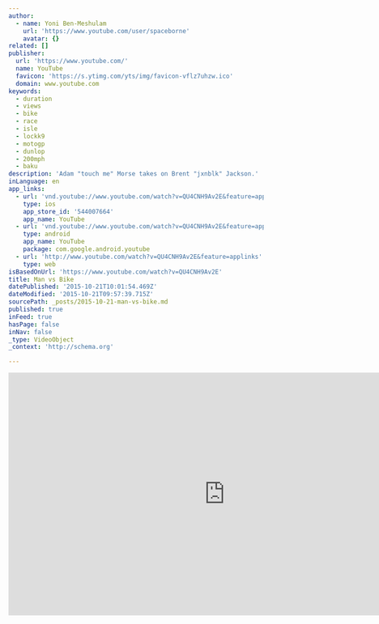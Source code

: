 ```yaml
---
author:
  - name: Yoni Ben-Meshulam
    url: 'https://www.youtube.com/user/spaceborne'
    avatar: {}
related: []
publisher:
  url: 'https://www.youtube.com/'
  name: YouTube
  favicon: 'https://s.ytimg.com/yts/img/favicon-vflz7uhzw.ico'
  domain: www.youtube.com
keywords:
  - duration
  - views
  - bike
  - race
  - isle
  - lockk9
  - motogp
  - dunlop
  - 200mph
  - baku
description: 'Adam "touch me" Morse takes on Brent "jxnblk" Jackson.'
inLanguage: en
app_links:
  - url: 'vnd.youtube://www.youtube.com/watch?v=QU4CNH9Av2E&feature=applinks'
    type: ios
    app_store_id: '544007664'
    app_name: YouTube
  - url: 'vnd.youtube://www.youtube.com/watch?v=QU4CNH9Av2E&feature=applinks'
    type: android
    app_name: YouTube
    package: com.google.android.youtube
  - url: 'http://www.youtube.com/watch?v=QU4CNH9Av2E&feature=applinks'
    type: web
isBasedOnUrl: 'https://www.youtube.com/watch?v=QU4CNH9Av2E'
title: Man vs Bike
datePublished: '2015-10-21T10:01:54.469Z'
dateModified: '2015-10-21T09:57:39.715Z'
sourcePath: _posts/2015-10-21-man-vs-bike.md
published: true
inFeed: true
hasPage: false
inNav: false
_type: VideoObject
_context: 'http://schema.org'

---
```

<iframe src="https://cdn.embedly.com/widgets/media.html?src=https%3A%2F%2Fwww.youtube.com%2Fembed%2FQU4CNH9Av2E%3Ffeature%3Doembed&amp;url=https%3A%2F%2Fwww.youtube.com%2Fwatch%3Fv%3DQU4CNH9Av2E&amp;image=https%3A%2F%2Fi.ytimg.com%2Fvi%2FQU4CNH9Av2E%2Fhqdefault.jpg&amp;key=b7d04c9b404c499eba89ee7072e1c4f7&amp;type=text%2Fhtml&amp;schema=youtube" width="854" height="480" scrolling="no" frameborder="0" allowfullscreen="allowfullscreen" style=""></iframe>